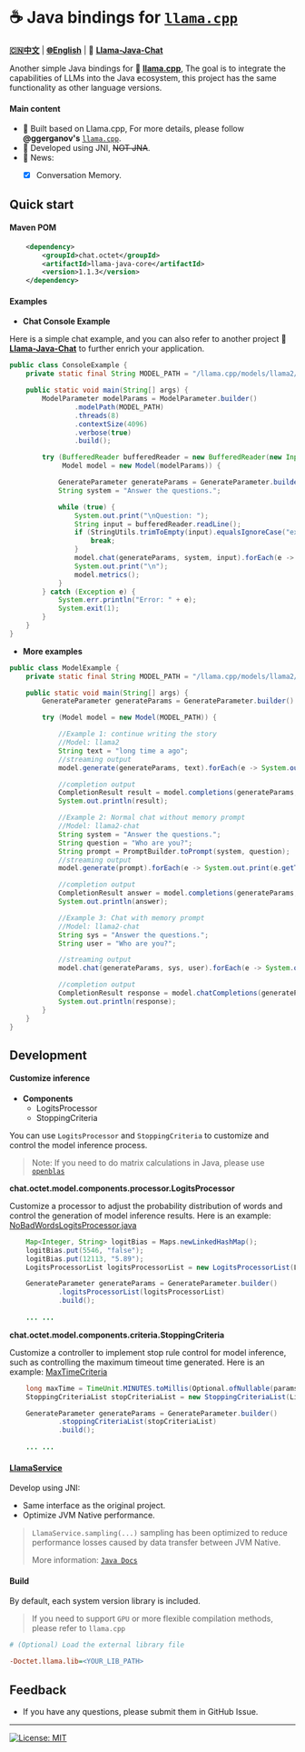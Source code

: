 # ☕️ Java bindings for [`llama.cpp`](https://github.com/ggerganov/llama.cpp)

[**🇨🇳中文**](./README.Zh_CN.md) | [**🌐English**](./README.md) | 🤖 [**Llama-Java-Chat**](https://github.com/eoctet/llama-java-chat.git)

Another simple Java bindings for 🦙 [**llama.cpp**](https://github.com/ggerganov/llama.cpp), The goal is to integrate the capabilities of LLMs into the Java ecosystem, this project has the same functionality as other language versions.

#### Main content
- 🚀 Built based on Llama.cpp, For more details, please follow **@ggerganov's** [`llama.cpp`](https://github.com/ggerganov/llama.cpp).
- 🚀 Developed using JNI, ~~NOT JNA~~.
- 🚀 News:
  - [X] Conversation Memory.


## Quick start

#### Maven POM

```xml
    <dependency>
        <groupId>chat.octet</groupId>
        <artifactId>llama-java-core</artifactId>
        <version>1.1.3</version>
    </dependency>
```

#### Examples

- **Chat Console Example**

Here is a simple chat example, and you can also refer to another project 🤖️ [**Llama-Java-Chat**](https://github.com/eoctet/llama-java-chat.git) to further enrich your application.

```java
public class ConsoleExample {
    private static final String MODEL_PATH = "/llama.cpp/models/llama2/ggml-model-7b-q6_k.gguf";

    public static void main(String[] args) {
        ModelParameter modelParams = ModelParameter.builder()
                .modelPath(MODEL_PATH)
                .threads(8)
                .contextSize(4096)
                .verbose(true)
                .build();

        try (BufferedReader bufferedReader = new BufferedReader(new InputStreamReader(System.in, StandardCharsets.UTF_8));
             Model model = new Model(modelParams)) {

            GenerateParameter generateParams = GenerateParameter.builder().build();
            String system = "Answer the questions.";

            while (true) {
                System.out.print("\nQuestion: ");
                String input = bufferedReader.readLine();
                if (StringUtils.trimToEmpty(input).equalsIgnoreCase("exit")) {
                    break;
                }
                model.chat(generateParams, system, input).forEach(e -> System.out.print(e.getText()));
                System.out.print("\n");
                model.metrics();
            }
        } catch (Exception e) {
            System.err.println("Error: " + e);
            System.exit(1);
        }
    }
}
```

- **More examples**

```java
public class ModelExample {
    private static final String MODEL_PATH = "/llama.cpp/models/llama2/ggml-model-7b-q6_k.gguf";

    public static void main(String[] args) {
        GenerateParameter generateParams = GenerateParameter.builder().verbosePrompt(true).build();

        try (Model model = new Model(MODEL_PATH)) {

            //Example 1: continue writing the story
            //Model: llama2
            String text = "long time a ago";
            //streaming output
            model.generate(generateParams, text).forEach(e -> System.out.print(e.getText()));

            //completion output
            CompletionResult result = model.completions(generateParams, text);
            System.out.println(result);

            //Example 2: Normal chat without memory prompt
            //Model: llama2-chat
            String system = "Answer the questions.";
            String question = "Who are you?";
            String prompt = PromptBuilder.toPrompt(system, question);
            //streaming output
            model.generate(prompt).forEach(e -> System.out.print(e.getText()));

            //completion output
            CompletionResult answer = model.completions(generateParams, prompt);
            System.out.println(answer);

            //Example 3: Chat with memory prompt
            //Model: llama2-chat
            String sys = "Answer the questions.";
            String user = "Who are you?";

            //streaming output
            model.chat(generateParams, sys, user).forEach(e -> System.out.print(e.getText()));

            //completion output
            CompletionResult response = model.chatCompletions(generateParams, prompt);
            System.out.println(response);
        }
    }
}
```


## Development

#### Customize inference

- **Components**
  - LogitsProcessor
  - StoppingCriteria

You can use `LogitsProcessor` and `StoppingCriteria` to customize and control the model inference process.

> Note: If you need to do matrix calculations in Java, please use [`openblas`](https://github.com/bytedeco/javacpp-presets/tree/master/openblas)

**chat.octet.model.components.processor.LogitsProcessor**

Customize a processor to adjust the probability distribution of words and control the generation of model inference results. Here is an example: [NoBadWordsLogitsProcessor.java](src%2Fmain%2Fjava%2Fchat%2Foctet%2Fmodel%2Fcomponents%2Fprocessor%2Fimpl%2FNoBadWordsLogitsProcessor.java)

```java
    Map<Integer, String> logitBias = Maps.newLinkedHashMap();
    logitBias.put(5546, "false");
    logitBias.put(12113, "5.89");
    LogitsProcessorList logitsProcessorList = new LogitsProcessorList(Lists.newArrayList(new CustomBiasLogitsProcessor(logitBias, model.getVocabSize())));

    GenerateParameter generateParams = GenerateParameter.builder()
            .logitsProcessorList(logitsProcessorList)
            .build();
    
    ... ...

```

**chat.octet.model.components.criteria.StoppingCriteria**

Customize a controller to implement stop rule control for model inference, such as controlling the maximum timeout time generated. Here is an example: [MaxTimeCriteria](src%2Fmain%2Fjava%2Fchat%2Foctet%2Fmodel%2Fcomponents%2Fcriteria%2Fimpl%2FMaxTimeCriteria.java)

```java
    long maxTime = TimeUnit.MINUTES.toMillis(Optional.ofNullable(params.getTimeout()).orElse(10L));
    StoppingCriteriaList stopCriteriaList = new StoppingCriteriaList(Lists.newArrayList(new MaxTimeCriteria(maxTime)));

    GenerateParameter generateParams = GenerateParameter.builder()
            .stoppingCriteriaList(stopCriteriaList)
            .build();
    
    ... ...

```

#### [LlamaService](src%2Fmain%2Fjava%2Fchat%2Foctet%2Fmodel%2FLlamaService.java)

Develop using JNI:

- Same interface as the original project.
- Optimize JVM Native performance.

> `LlamaService.sampling(...)` sampling has been optimized to reduce performance losses caused by data transfer between JVM Native.
>
>
> More information: [`Java Docs`](docs/API.md)

#### Build

By default, each system version library is included.

> If you need to support `GPU` or more flexible compilation methods, please refer to `llama.cpp`

```ini
# (Optional) Load the external library file

-Doctet.llama.lib=<YOUR_LIB_PATH>
```

## Feedback

- If you have any questions, please submit them in GitHub Issue.

----

[![License: MIT](https://img.shields.io/badge/license-MIT-blue.svg)](https://opensource.org/licenses/MIT)

